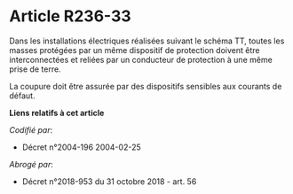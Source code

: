 # Article R236-33

Dans les installations électriques réalisées suivant le schéma TT, toutes les masses protégées par un même dispositif de
protection doivent être interconnectées et reliées par un conducteur de protection à une même prise de terre.

La coupure doit être assurée par des dispositifs sensibles aux courants de défaut.

**Liens relatifs à cet article**

_Codifié par_:

  - Décret n°2004-196 2004-02-25

_Abrogé par_:

  - Décret n°2018-953 du 31 octobre 2018 - art. 56
